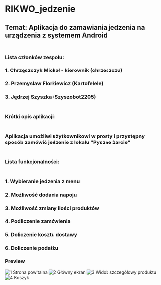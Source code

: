 # RIKWO_jedzenie </br>
## Temat: Aplikacja do zamawiania jedzenia na urządzenia z systemem Android </br> </br>
### Lista członków zespołu: </br>
### 1. Chrzęszczyk Michał - kierownik (chrzeszczu)
### 2. Przemysław Florkiewicz (Kartofelele)
### 3. Jędrzej Szyszka (Szyszobot2205) </br> </br>
### Krótki opis aplikacji:</br> </br>
### Aplikacja umożliwi użytkownikowi w prosty i przystępny sposób zamówić jedzenie z lokalu "Pyszne żarcie" </br> </br>
### Lista funkcjonalności: </br></br>
### 1. Wybieranie jedzenia z menu
### 2. Możliwość dodania napoju
### 3. Możliwość zmiany ilości produktów
### 4. Podliczenie zamówienia
### 5. Doliczenie kosztu dostawy
### 6. Doliczenie podatku
###
### Preview
![1  Strona powitalna](https://user-images.githubusercontent.com/103376226/173195515-e8c2eb12-7af3-49e2-8a60-6de451ca71e3.png)
![2  Główny ekran](https://user-images.githubusercontent.com/103376226/173195533-ca9b1bb1-a1f6-466e-8add-af2861f605a2.png)
![3  Widok szczegółowy produktu](https://user-images.githubusercontent.com/103376226/173195536-a34861a5-04a1-4244-a91d-4ba87a0a2ad7.png)
![4  Koszyk](https://user-images.githubusercontent.com/103376226/173195540-39ab843f-c6c7-4366-94cf-23601eb471dd.png)
